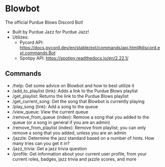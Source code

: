 # Blowbot
The official Purdue Blows Discord Bot! 
- Built by Purdue Jazz for Purdue Jazz!
- Utilizes: 
  - Pycord API: https://docs.pycord.dev/en/stable/ext/commands/api.html#discord.ext.commands.Bot
  - Spotipy API: https://spotipy.readthedocs.io/en/2.22.1/
## Commands
- /help: Get some advice on Blowbot and how to best utilize it
- /add_to_playlist (link): Adds a link to the <link href="https://open.spotify.com/playlist/6MPc4BFOUT9mUIz0G6ME4B?si=z4XGO1ELRLqfS3TyrmbiHA&pt=dbaecdd9341408cee81a09531cefcb75">Purdue Blows playlist</link>
- /get_playlist: Returns the link to the Purdue Blows playlist
- /get_current_song: Get the song that Blowbot is currently playing
- /play_song (link): Add a song to the queue 
- /view_queue: View the current queue
- /remove_from_queue (index): Remove a song that you added to the queue (or a song in general if you are an admin) 
- /remove_from_playlist (index): Remove from playlist; you can only remove a song that you added, unless you are an admin
- /jazzle: Determine the jazz standard based on a number of hints. How many tries can you get it in?
- /jazz_trivia: Get a jazz trivia question
- /profile: Get information about your current user profile, from your current roles, badges, jazz trivia and jazzle scores, and more